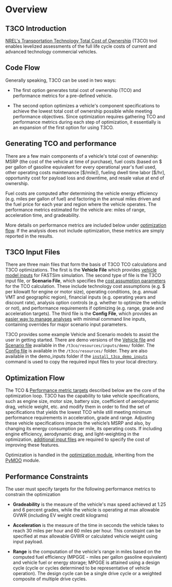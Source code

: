 # Overview

## T3CO Introduction <a name="t3co-introduction"></a>

[NREL's Transportation Technology Total Cost of Ownership](https://www.nrel.gov/transportation/t3co.html) (T3CO) tool enables levelized assessments of the full life cycle costs of current and advanced technology commercial vehicles.

## Code Flow <a name="code-flow"></a>

Generally speaking, T3CO can be used in two ways:

- The first option generates total cost of ownership (TCO) and performance metrics for a pre-defined vehicle.

- The second option optimizes a vehicle's component specifications to achieve the lowest total cost of ownership possible while meeting performance objectives. Since optimization requires gathering TCO and performance metrics during each step of optimization, it essentially is an expansion of the first option for using T3CO.

## Generating TCO and performance <a name="generating-tco-and-performance"></a>

There are a few main components of a vehicle's total cost of ownership: MSRP (the cost of the vehicle at time of purchase), fuel costs (based on $ per gallon of gasoline equivalent for every operational year's fuel used, other operating costs maintenance [\$/mile\]), fueling dwell time labor [\$/hr], opportunity cost for payload loss and downtime, and resale value at end of ownership.

Fuel costs are computed after determining the vehicle energy efficiency (e.g. miles per gallon of fuel) and factoring in the annual miles driven and the fuel price for each year and region where the vehicle operates.
The performance metrics estimated for the vehicle are: miles of range, acceleration time, and gradeability.

More details on performance metrics are included below under [optimization flow](#optimization-flow). If the analysis does not include optimization, these metrics are simply reported in the results.


## T3CO Input Files <a name="t3co-input-files)"></a>

There are three main files that form the basis of T3CO TCO calculations and T3CO optimizations. The first is the **Vehicle File** which provides [vehicle model inputs](vehicle_inputs_descriptions.md) for FASTSim simulation. The second type of file is the T3CO input file, or **Scenario File**, which specifies the [cost assumption parameters](scenario_inputs_descriptions.md) for the TCO calculation. These include technology cost assumptions (e.g. $ per kilowatt for engine or motor size), operating conditions, (e.g. annual VMT and geographic region), financial inputs (e.g. operating years and discount rate), analysis option controls (e.g. whether to optimize the vehicle or not), and performance requirements if optimizing (e.g. range, grade and acceleration targets). The third file is the **Config File**, which provides an [easier way to manage analyses](config_inputs_descriptions.md) with minimal command line inputs, containing overrides for major scenario input parameters.

T3CO provides some example Vehicle and Scenario models to assist the user in getting started. There are demo versions of the [Vehicle file](https://github.com/NREL/T3CO/blob/main/t3co/resources/inputs/demo/Demo_FY22_vehicle_model_assumptions.csv) and [Scenario file](https://github.com/NREL/T3CO/blob/main/t3co/resources/inputs/demo/Demo_FY22_scenario_assumptions.csv) available in the `/t3co/resources/inputs/demo/` folder. The [Config file](https://github.com/NREL/T3CO/blob/main/t3co/resources/T3COConfig.csv) is available in the `/t3co/resources/` folder. They are also available in the demo_inputs folder if the [`install_t3co_demo_inputs`](installation.md#copying-t3co-demo-input-files) command is used to copy the required input files to your local directory.


## Optimization Flow <a name="optimization-flow"></a>

The TCO & [Performance metric targets](#performance-constraints) described below are the core of the optimization loop. T3CO has the capability to take vehicle specifications, such as engine size, motor size, battery size, coefficient of aerodynamic drag, vehicle weight, etc. and modify them in order to find the set of specifications that yields the lowest TCO while still meeting minimum performance requirements in acceleration, grade and range. Adjusting these vehicle specifications impacts the vehicle’s MSRP and also, by changing its energy consumption per mile, its operating costs. If including engine efficiency, aerodynamic drag, and light-weighting in the optimization, [additional input files](https://github.com/NREL/T3CO/tree/main/t3co/resources/auxiliary) are required to specify the cost of improving these features.

Optimization is handled in the [optimization module](moo.md), inheriting from the [PyMOO](https://pymoo.org/index.html) module.

## Performance Constraints <a name="performance-constraints"></a>

The user must specify targets for the following performance metrics to constrain the optimization

- **Gradeability** is the measure of the vehicle's max speed achieved at 1.25 and 6 percent grades, while the vehicle is operating at max allowable GVWR (including EV weight credit kilograms)

- **Acceleration** is the measure of the time in seconds the vehicle takes to reach 30 miles per hour and 60 miles per hour. This constraint can be specified at max allowable GVWR or calculated vehicle weight using input payload.

- **Range** is the computation of the vehicle's range in miles based on the computed fuel efficiency (MPGGE - miles per gallon gasoline equivalent) and vehicle fuel or energy storage; MPGGE is attained using a design cycle (cycle or cycles determined to be representative of vehicle operation). The design cycle can be a single drive cycle or a weighted composite of multiple drive cycles.